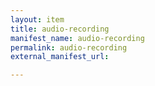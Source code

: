 ```yaml
---
layout: item
title: audio-recording
manifest_name: audio-recording
permalink: audio-recording
external_manifest_url: 

---
```

<!-- Add an essay or interpretive material below this line,
using HTML or markdown.  Do not modify this file above this line -->

